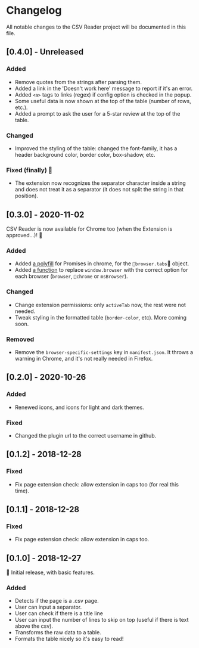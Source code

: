 # Changelog

All notable changes to the CSV Reader project will be documented in this file.

## [0.4.0] - Unreleased

### Added

- Remove quotes from the strings after parsing them.
- Added a link in the 'Doesn't work here' message to report if it's an error.
- Added `<a>` tags to links (regex) if config option is checked in the popup.
- Some useful data is now shown at the top of the table (number of rows, etc.).
- Added a prompt to ask the user for a 5-star review at the top of the table.

### Changed

- Improved the styling of the table: changed the font-family, it has a header background color, border color, box-shadow, etc.

### Fixed (finally) 🎊

- The extension now recognizes the separator character inside a string and does not treat it as a separator (it does not split the string in that position).

## [0.3.0] - 2020-11-02

CSV Reader is now available for Chrome too (when the Extension is approved...)! 🎊

### Added

- Added [a polyfill](https://github.com/mozilla/webextension-polyfill) for Promises in chrome, for the `browser.tabs` object.
- Added [a function](https://www.smashingmagazine.com/2017/04/browser-extension-edge-chrome-firefox-opera-brave-vivaldi/) to replace `window.browser` with the correct option for each browser (`browser`, `chrome` or `msBrowser`).

### Changed

- Change extension permissions: only `activeTab` now, the rest were not needed.
- Tweak styling in the formatted table (`border-color`, etc). More coming soon.

### Removed

- Remove the `browser-specific-settings` key in `manifest.json`. It throws a warning in Chrome, and it's not really needed in Firefox.

## [0.2.0] - 2020-10-26

### Added

- Renewed icons, and icons for light and dark themes.

### Fixed

- Changed the plugin url to the correct username in github.

## [0.1.2] - 2018-12-28

### Fixed

- Fix page extension check: allow extension in caps too (for real this time).

## [0.1.1] - 2018-12-28

### Fixed

- Fix page extension check: allow extension in caps too.

## [0.1.0] - 2018-12-27

🎊 Initial release, with basic features.

### Added

- Detects if the page is a .csv page.
- User can input a separator.
- User can check if there is a title line
- User can input the number of lines to skip on top (useful if there is text above the csv).
- Transforms the raw data to a table.
- Formats the table nicely so it's easy to read!
